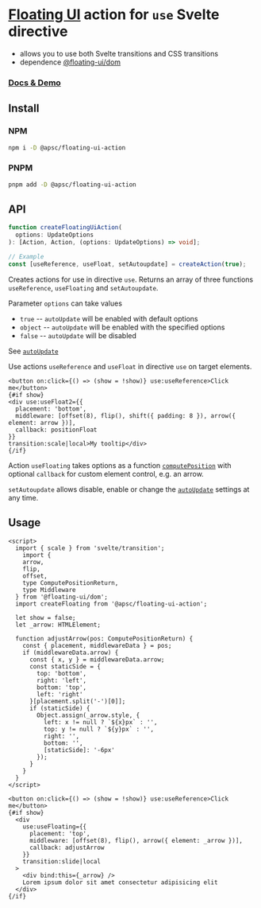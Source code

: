 # [Floating UI](https://floating-ui.com/) action for `use` Svelte directive

- allows you to use both Svelte transitions and CSS transitions
- dependence [@floating-ui/dom](https://github.com/floating-ui/floating-ui)

### [Docs & Demo](https://andrey-pavlenko.github.io/svelte-components/?c=floating-ui-action)

## Install

### NPM

```sh
npm i -D @apsc/floating-ui-action
```

### PNPM

```sh
pnpm add -D @apsc/floating-ui-action
```

## API

```ts
function createFloatingUiAction(
  options: UpdateOptions
): [Action, Action, (options: UpdateOptions) => void];

// Example
const [useReference, useFloat, setAutoupdate] = createAction(true);
```

Creates actions for use in directive `use`. Returns an array of three functions `useReference`, `useFloating` and `setAutoupdate`.

Parameter `options` can take values

- `true` -- `autoUpdate` will be enabled with default options
- `object` -- `autoUpdate` will be enabled with the specified options
- `false` -- `autoUpdate` will be disabled

See [`autoUpdate`](https://floating-ui.com/docs/autoUpdate)

Use actions `useReference` and `useFloat` in directive `use` on target elements.

```svelte
<button on:click={() => (show = !show)} use:useReference>Click me</button>
{#if show}
<div use:useFloat2={{
  placement: 'bottom',
  middleware: [offset(8), flip(), shift({ padding: 8 }), arrow({ element: arrow })],
  callback: positionFloat
}}
transition:scale|local>My tooltip</div>
{/if}
```

Action `useFloating` takes options as a function [`computePosition`](https://floating-ui.com/docs/computePosition)
with optional `callback` for custom element control, e.g. an arrow.

`setAutoupdate` allows disable, enable or change the [`autoUpdate`](https://floating-ui.com/docs/autoUpdate) settings at any time.

## Usage

```svelte
<script>
  import { scale } from 'svelte/transition';
    import {
    arrow,
    flip,
    offset,
    type ComputePositionReturn,
    type Middleware
  } from '@floating-ui/dom';
  import createFloating from '@apsc/floating-ui-action';

  let show = false;
  let _arrow: HTMLElement;

  function adjustArrow(pos: ComputePositionReturn) {
    const { placement, middlewareData } = pos;
    if (middlewareData.arrow) {
      const { x, y } = middlewareData.arrow;
      const staticSide = {
        top: 'bottom',
        right: 'left',
        bottom: 'top',
        left: 'right'
      }[placement.split('-')[0]];
      if (staticSide) {
        Object.assign(_arrow.style, {
          left: x != null ? `${x}px` : '',
          top: y != null ? `${y}px` : '',
          right: '',
          bottom: '',
          [staticSide]: '-6px'
        });
      }
    }
  }
</script>

<button on:click={() => (show = !show)} use:useReference>Click me</button>
{#if show}
  <div
    use:useFloating={{
      placement: 'top',
      middleware: [offset(8), flip(), arrow({ element: _arrow })],
      callback: adjustArrow
    }}
    transition:slide|local
  >
    <div bind:this={_arrow} />
    Lorem ipsum dolor sit amet consectetur adipisicing elit
  </div>
{/if}
```
